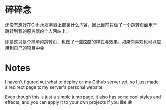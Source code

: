# 碎碎念
还没有想好在Github服务器上部署什么内容，因此目前只做了一个跳转页面用于跳转到我的服务器的个人网站上。

即是这只是个简单的跳转页，也做了一些炫酷的样式与效果，如果你喜欢也可以应用到自己的项目中😀

# Notes
I haven't figured out what to deploy on my Github server yet, so I just made a redirect page to my server's personal website.

Even though this is just a simple jump page, it also has some cool styles and effects, and you can apply it to your own projects if you like.😀
